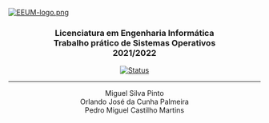 [![EEUM-logo.png](https://i.postimg.cc/50hZ17dj/EEUM-logo.png)](https://postimg.cc/N9xNkx0w)
<h3 align="center">Licenciatura em Engenharia Informática <br> Trabalho prático de Sistemas Operativos <br> 2021/2022 </h3>

<div align="center">

[![Status](https://img.shields.io/badge/estado:-terminado-lightgrey)]()


</div>

---

<p align="center">
Miguel Silva Pinto <br>
Orlando José da Cunha Palmeira <br> 
Pedro Miguel Castilho Martins
    <br> 
</p>


